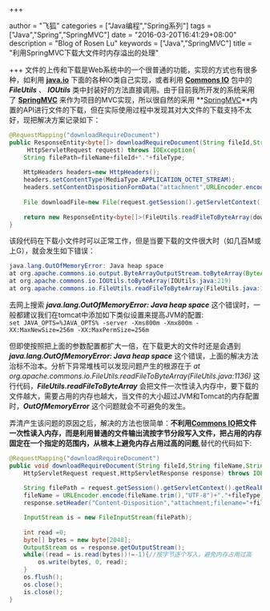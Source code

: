 +++

author = "飞狐"
categories = ["Java编程","Spring系列"]
tags = ["Java","Spring","SpringMVC"]
date = "2016-03-20T16:41:29+08:00"
description = "Blog of Rosen Lu"
keywords = ["Java","SpringMVC"]
title = "利用SpringMVC下载大文件时内存溢出的处理"

+++
文件的上传和下载是Web系统中的一个很普通的功能，实现的方式也有很多种，如利用 **[java.io](https://docs.oracle.com/javase/7/docs/api/java/io/package-summary.html)** 下面的各种IO类自己实现，或者利用 **[Commons IO](https://commons.apache.org/proper/commons-io/)** 包中的 ***FileUtils*** 、 ***IOUtils*** 类中封装好的方法直接调用。由于目前我所开发的系统采用了 **[SpringMVC](http://docs.spring.io/autorepo/docs/spring/3.2.x/spring-framework-reference/html/mvc.html)** 来作为项目的MVC实现，所以很自然的采用 **[SpringMVC](http://docs.spring.io/autorepo/docs/spring/3.2.x/spring-framework-reference/html/mvc.html)**内置的API进行文件的下载，但在实际使用过程中发现其对大文件的下载支持不太好，现把解决方案记录如下：

<!--more-->

```java
@RequestMapping("downloadRequireDocument")
public ResponseEntity<byte[]> downloadRequireDocument(String fileId,String fileName,String fileType,
     HttpServletRequest request) throws IOException{
	String filePath=fileName+fileId+"."+fileType;
    
	HttpHeaders headers=new HttpHeaders();
	headers.setContentType(MediaType.APPLICATION_OCTET_STREAM);
	headers.setContentDispositionFormData("attachment",URLEncoder.encode(fileName,"UTF-8")+"."+fileType);
    
	File downloadFile=new File(request.getSession().getServletContext().getRealPath(File.separator)+filePath);
    
	return new ResponseEntity<byte[]>(FileUtils.readFileToByteArray(downloadFile),headers,HttpStatus.CREATED);
}
```
该段代码在下载小文件时可以正常工作，但是当要下载的文件很大时（如几百M或上G），就会发生如下错误：
```java
java.lang.OutOfMemoryError: Java heap space
at org.apache.commons.io.output.ByteArrayOutputStream.toByteArray(ByteArrayOutputStream.java:271)
at org.apache.commons.io.IOUtils.toByteArray(IOUtils.java:219)
at org.apache.commons.io.FileUtils.readFileToByteArray(FileUtils.java:1136)
```
去网上搜索 ***java.lang.OutOfMemoryError: Java heap space*** 这个错误时，一般都建议我们在tomcat中添加如下类似设置来提高JVM的配置:  
```set JAVA_OPTS=%JAVA_OPTS% -server -Xms800m -Xmx800m -XX:MaxNewSize=256m -XX:MaxPermSize=256m```  

但即使按照把上面的参数配置都扩大一倍，在下载更大的文件时还是会遇到 ***java.lang.OutOfMemoryError: Java heap space*** 这个错误，上面的解决方法治标不治本。分析下异常堆栈可以发现问题产生的根源在于 *at org.apache.commons.io.FileUtils.readFileToByteArray(FileUtils.java:1136)* 这行代码，***FileUtils.readFileToByteArray***  会把文件一次性读入内存中，要下载的文件越大，需要占用的内存也越大，当文件的大小超过JVM和Tomcat的内存配置时，***OutOfMemoryError*** 这个问题就会不可避免的发生。

弄清产生该问题的原因之后，解决的方法也很简单：**不利用[Commons IO](https://commons.apache.org/proper/commons-io/)把文件一次性读入内存，而是利用普通的文件输出流按字节分段写入文件，把占用的内存固定在一个指定的范围内，从根本上避免内存占用过高的问题**,替代的代码如下:
```java
@RequestMapping("downloadRequireDocument")
public void downloadRequireDocument(String fileId,String fileName,String fileType,
	HttpServletRequest request,HttpServletResponse response) throws IOException {
	
	String filePath = request.getSession().getServletContext().getRealPath(File.separator)+fileName+"."+fileType;
	fileName = URLEncoder.encode(fileName.trim(),"UTF-8")+"."+fileType;
	response.setHeader("Content-Disposition","attachment;filename="+fileName);

	InputStream is = new FileInputStream(filePath);
	
	int read =0;
	byte[] bytes = new byte[2048];
	OutputStream os = response.getOutputStream();
	while((read = is.read(bytes))!=-1){//按字节逐个写入，避免内存占用过高
		os.write(bytes, 0, read);
	}
	os.flush();
	os.close();
	is.close();
}
```
